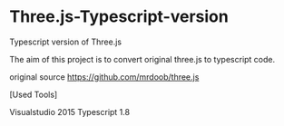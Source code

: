 # Three.js-Typescript-version
Typescript version of Three.js 

The aim of this project is to convert original three.js to typescript code.

original source https://github.com/mrdoob/three.js

[Used Tools]

Visualstudio 2015
Typescript 1.8 
